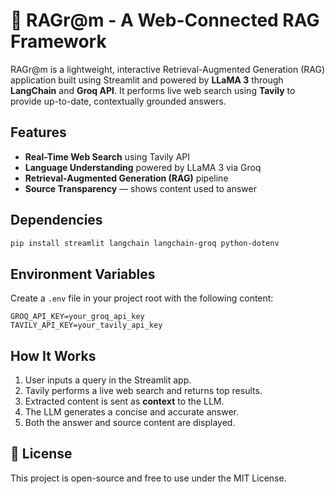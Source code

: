 
# 🔱 RAGr@m - A Web-Connected RAG Framework

RAGr@m is a lightweight, interactive Retrieval-Augmented Generation (RAG) application built using Streamlit and powered by **LLaMA 3** through **LangChain** and **Groq API**. It performs live web search using **Tavily** to provide up-to-date, contextually grounded answers.

## Features

-  **Real-Time Web Search** using Tavily API  
-  **Language Understanding** powered by LLaMA 3 via Groq  
-  **Retrieval-Augmented Generation (RAG)** pipeline  
-  **Source Transparency** — shows content used to answer  

## Dependencies

```bash
pip install streamlit langchain langchain-groq python-dotenv

```
## Environment Variables

Create a `.env` file in your project root with the following content:

```env
GROQ_API_KEY=your_groq_api_key
TAVILY_API_KEY=your_tavily_api_key
```

## How It Works

1. User inputs a query in the Streamlit app.
2. Tavily performs a live web search and returns top results.
3. Extracted content is sent as **context** to the LLM.
4. The LLM generates a concise and accurate answer.
5. Both the answer and source content are displayed.

## 📄 License

This project is open-source and free to use under the MIT License.

